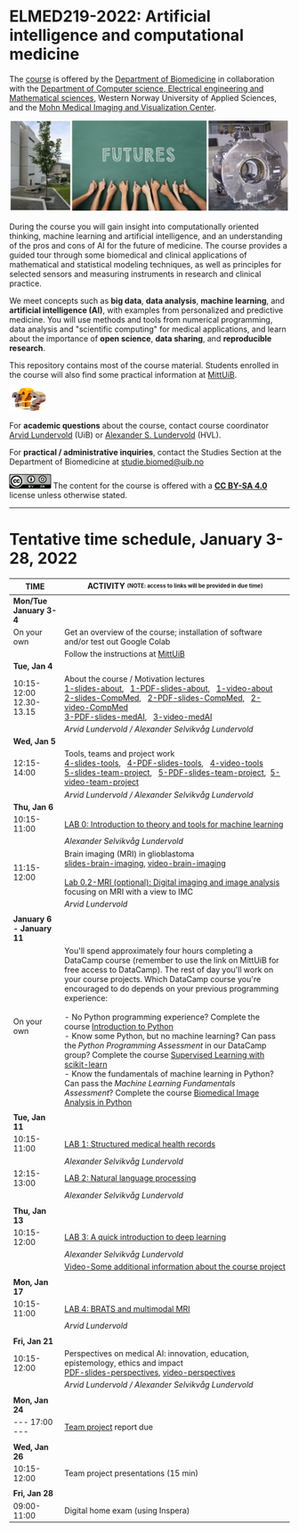 # ELMED219-2022: Artificial intelligence and computational medicine

The [course](https://www.uib.no/en/course/ELMED219) is offered by the [Department of Biomedicine](https://www.uib.no/biomedisin) in collaboration with the [Department of Computer science, Electrical engineering and Mathematical sciences](https://www.hvl.no/en/about/management/faculty-of-engineering-and-science/department-of-computer-science-electrical-engineering-and-mathematical-sciences-ny-side), Western Norway University of Applied Sciences, and the [Mohn Medical Imaging and Visualization Center](https://mmiv.no/).

<img src="./assets/elmed219_logo.png" width="700"> <br>


During the course you will gain insight into computationally oriented thinking, machine learning and artificial intelligence, and an understanding of the pros and cons of AI for the future of medicine. The course provides a guided tour through some biomedical and clinical applications of mathematical and statistical modeling techniques, as well as principles for selected sensors and measuring instruments in research and clinical practice.


We meet concepts such as **big data**, **data analysis**, **machine learning**, and **artificial intelligence (AI)**, with examples from personalized and predictive medicine. You will use methods and tools from numerical programming, data analysis and "scientific computing" for medical applications, and learn about the importance of **open science**, **data sharing**, and **reproducible research**.

This repository contains most of the course material. Students enrolled in the course will also find some practical information at [MittUiB](https://mitt.uib.no/courses/33274).

<img src="./assets/questions.jpg" width="70">

For **academic questions** about the course, contact course coordinator [Arvid Lundervold](https://www.uib.no/en/persons/Arvid.Lundervold) (UiB) or [Alexander S. Lundervold](https://www.hvl.no/en/employee/?user=Alexander.Selvikvag.Lundervold) (HVL).

For **practical / administrative inquiries**, contact the Studies Section at the Department of Biomedicine at studie.biomed@uib.no



<img src="./assets/cc_by_sa.png" width="75"> The content for the course is offered with a <b><a href="http://creativecommons.org/licenses/by-sa/4.0">CC BY-SA 4.0</a></b> license unless otherwise stated.

--------

# Tentative time schedule, January 3-28, 2022


| **TIME**                    | ACTIVITY  <space> <sub><sup>(NOTE: access to links will be provided in due time)</sup></sub>                                                                                |
| --------------------------- | -------------------------------------------------------------------------------------------------------------------------------------------------------------------------------- |
| **Mon/Tue** **January 3-4** |                                                                                               |
| On your own                 | Get an overview of the course; installation of software and/or test out Google Colab                                                                                                                                                                                                                                                                       |
|                             | Follow the instructions at [MittUiB](https://mitt.uib.no/courses/33274/modules)                                                                                                                                                                                                                                                                  |
| **Tue, Jan 4**          |                                                                                                                                                                                        |
| 10:15-12:00  <br> 12.30-13.15    | About the course / Motivation lectures    <br> [1-slides-about](https://docs.google.com/presentation/d/e/2PACX-1vQVoRtdQ_vez7Ob-e2zeX4BH3JtlHbYGmzrhhZoIOSUff34UkLfWs0S6o-9wBbIkOrWeym6Xb1fVOcC/pub?start=false&loop=false&delayms=3000), &nbsp; [1-PDF-slides-about](./assets/PDF-slides/1-ELMED219-2022-OmKurset.pdf), &nbsp; [1-video-about](https://youtu.be/vdunrSQkUME) <br>[2-slides-CompMed](https://docs.google.com/presentation/d/e/2PACX-1vRzirGyqnp-y5XOs6CXOJshsRkA-qHfZNI--Ae-sBcxutF-Xewl0G6jcMBJDuETRwsjXOamTGUI025N/pub?start=false&loop=false&delayms=3000), &nbsp; [2-PDF-slides-CompMed](./assets/PDF-slides/2-ELMED219-2022-Motivation_CompMed.pdf), &nbsp; [2-video-CompMed](https://youtu.be/cWaHfAw-s-g) <br> [3-PDF-slides-medAI](./assets/PDF-slides/3-ELMED219-2022-Motivation_MedAI.pdf), &nbsp; [3-video-medAI](https://youtu.be/YbNFR5I9nD4)<br>  |
|                             | *Arvid Lundervold / Alexander Selvikvåg Lundervold*   |                                                                                                                                                                                                                                                                                                                          |
| **Wed, Jan 5**          |                                                                                                                                                                                                                                                                             |
| 12:15-14:00                 | Tools, teams and project work<br>[4-slides-tools](https://docs.google.com/presentation/d/e/2PACX-1vSfh4yE3eQ8xweAQa31OOpDSuyre-O8Q5gkVuY7bupHYhK0ADZagV-2Oou6zvIxrxXCnmGy8C0T7r1K/pub?start=false&loop=false&delayms=3000), &nbsp; [4-PDF-slides-tools](./assets/PDF-slides/4-ELMED219-2022-Plattformer.pdf), &nbsp;  [4-video-tools](https://youtu.be/R-WW-VrVdAU)<br>[5-slides-team-project](https://docs.google.com/presentation/d/e/2PACX-1vTMORDbQCEEforuRHIcRQsioBC4ga57gPrw9efopd7nr5DSmgCbJI8fkM-pQkgG2xVudUTlVChtNHbT/pub?start=false&loop=false&delayms=3000),   &nbsp; [5-PDF-slides-team-project](./assets/PDF-slides/5-ELMED219-2022-Team_based_project_on_Glioblastoma.pdf), &nbsp;[5-video-team-project](https://youtu.be/uJj6r-35U_U)                                                                                                                                                                          |
|                             | *Arvid Lundervold / Alexander Selvikvåg Lundervold*                                                                                                                                                                                                                                                                                                       |
| **Thu, Jan 6**          |                                                                                                                                                                                                                                                                                                                                                   |
| 10:15-11:00                 | [LAB 0: Introduction to theory and tools for machine learning](./Lab0.1-ML)                                                                                                                                                                                                                                                                                                   |
|                             | *Alexander Selvikvåg Lundervold*                                                                                                                               |
| 11:15-12:00                 | Brain imaging (MRI) in glioblastoma<br>[slides-brain-imaging](https://docs.google.com/presentation/d/e/2PACX-1vQNAH55zZASn_TkHBlapR_MzM47XE5dNReG_N6or1EKJeF2uKvrRL7FgEqpOrcsrEtPOZ7Q90UdOb-N/pub?start=false&loop=false&delayms=3000),   [video-brain-imaging](https://youtu.be/VipaGU_dkx4) <br><br>    [Lab 0.2-MRI (optional): Digital imaging and image analysis](./Lab0.2-MRI%20(optional)) focusing on MRI with a view to IMC                                                                                                                                                                                                                                                                                                                       |
|                             | *Arvid Lundervold*                                                                                                                                                                               |
|                             |                                                                                                                                                                             |
| **January 6 - January 11**  |                                                                                                                                                                              |
| On your own                 | You'll spend approximately four hours completing a DataCamp course (remember to use the link on MittUiB for free access to DataCamp). The rest of day you'll work on your course projects. Which DataCamp course you're encouraged to do depends on your previous programming experience:<br><br>- No Python programming experience? Complete the course [Introduction to Python](https://learn.datacamp.com/courses/intro-to-python-for-data-science)<br>- Know some Python, but no machine learning? Can pass the *Python Programming Assessment* in our DataCamp group? Complete the course [Supervised Learning with scikit-learn](https://learn.datacamp.com/courses/supervised-learning-with-scikit-learn)<br>- Know the fundamentals of machine learning in Python? Can pass the *Machine Learning Fundamentals Assessment*? Complete the course [Biomedical Image Analysis in Python](https://learn.datacamp.com/courses/biomedical-image-analysis-in-python) |
|                             |                                                                                                                                                                         |
| **Tue, Jan 11**         |                                                                                                                                                                                                                                                                |
| 10:15-11:00                 | [LAB 1: Structured medical health records](./Lab1-EHR)                                                                                                                             |
|                             | *Alexander Selvikvåg Lundervold*        
| 12:15-13:00                 | [LAB 2: Natural language processing](./Lab2-NLP)|
|                             | *Alexander Selvikvåg Lundervold*                                                                                                                                                                        |
|                             |                                                                                                                                                                       |
| **Thu, Jan 13**         |                                                                                                                                                                                                                                                                                                                                   |
| 10:15-12:00                 | [LAB 3: A quick introduction to deep learning](./Lab3-DL)|
|                             | *Alexander Selvikvåg Lundervold*                                                               
|                             | [Video-Some additional information about the course project](https://youtu.be/AVAozHQ53Q0)|                                                                                                    |
|                             |                                                                                                                                                                                                                                                                   |
| **Mon, Jan 17**         |                                                                                                                                                                                                                                                                      |
| 10:15-11:00                 | [LAB 4: BRATS and multimodal MRI](./Lab4-BRATS) |
|                             | *Arvid Lundervold*                                                                                                                                                        |
|                             |                                                                                                                                                                            |
| **Fri, Jan 21**         |                                                                                                                                                                              |
| 10:15-12:00                 | Perspectives on medical AI: innovation, education, epistemology, ethics and impact<br>[PDF-slides-perspectives](assets/PDF-slides/10-ELMED219-2022-Perspectives_on_Medical_AI.pdf),   [video-perspectives](https://youtu.be/No6y9s35Xpc)                                                                                                                                                            |
|                             | *Arvid Lundervold / Alexander Selvikvåg Lundervold*                                                                                                                                                                                                                        |
|                             |                                                                                                                                                                         |
| **Mon, Jan 24**         |                                                                                                                                                                                                                                                              |
| --- 17:00 ---               | [Team project](./project) report due                                                                                                                                                                                                                                  |
|                             |                                                                                                                                                                                                                                                                                                                                                              |
| **Wed, Jan 26**         |                                                                                                                                                                             |
| 10:15-12:00                 | Team project presentations (15 min)                                                    |
|                             |                                                                                                                                                                              |
| **Fri, Jan 28**         |                                                                                |
| 09:00-11:00                 | Digital home exam (using Inspera)                                                                                                                                                        |











<!-- <u>Tentative</u> time schedule
<img src="./assets/tentative_time_schedule_jan_2022.png" width="700"> <br>
-->
<!--
______________________________________________________

# <u>Tentative</u> time schedule

| Time       |  Activity  <space> <sub><sup>(NOTE: access to links will be provided in due time)</sup></sub>  
|------------|-----------------------------------------------------------
|**Mon, January 4**|                                                  |               |
| On your own | Installation of software / Get an overview of the course |               |
|            | Follow the instructions at [MittUiB](https://mitt.uib.no/courses/27607/modules#module_27745)                                    |               |
|**Tue, January 5**|                                                  |               |
|10:15-12:00 | About the course / Motivation lectures     <br> [1-slides-about](https://docs.google.com/presentation/d/e/2PACX-1vQozwdJ39W3DX2ju4CvCU1V1G6rLx8V6HC3SeUpeVrz3FnFd64mdPs0mc9-NjKG7lNVP_PX-9VB9zH8/pub?start=false&loop=false&delayms=3000), &nbsp; [1-video-about](https://youtu.be/O66FbWtn7f0) <br>[2-slides-CompMed](https://docs.google.com/presentation/d/e/2PACX-1vRzirGyqnp-y5XOs6CXOJshsRkA-qHfZNI--Ae-sBcxutF-Xewl0G6jcMBJDuETRwsjXOamTGUI025N/pub?start=false&loop=false&delayms=3000), &nbsp; [2-video-CompMed](https://youtu.be/6yyWwc8FmaI) <br> [3-video-medAI](https://youtu.be/_S-XMlDq32g)          
|            | *Arvid Lundervold / Alexander Selvikvåg Lundervold*       |               |
|**Wed, January 6**|                                                 |               |
|10:15-12:00 | Tools, teams and project work <br>[1-slides-tools](https://docs.google.com/presentation/d/e/2PACX-1vSfzcBXUBoZmBM51I_uM160fB0lRKg33O_omnyDSj_txf_AQ7vD9xElU-J_Z1DK4D16Jup8w545rXN-/pub?start=false&loop=false&delayms=3000), &nbsp; [1-video-tools](https://youtu.be/45JsopEXLuY) <br>[2-slides-team_project](https://docs.google.com/presentation/d/e/2PACX-1vRtDpikPzBJc6VD31FfbrDd1nOYntmfT0fPSrdczpNbo__odhqyGjNAhcFy7DPv4-ROTMnd2TOS3ORv/pub?start=false&loop=false&delayms=3000), &nbsp; [2-video-team_project](https://youtu.be/LWWVL8eEDOo)  | Join in Zoom  |
|            | *Arvid Lundervold / Alexander Selvikvåg Lundervold*       |               |
|**Thu, January 7**|                                               |               |
|10:15-11:00 | [LAB 0: Introduction to theory and tools for machine learning](https://github.com/MMIV-ML/ELMED219-2021/tree/main/Lab0-ML)     | Join in Zoom  |
|            | *Alexander Selvikvåg Lundervold*                          |               |
|11:15-12:00 | Brain imaging (MRI and IMC) in glioblastoma <br> [slides-brain_imaging](https://docs.google.com/presentation/d/e/2PACX-1vTW36Y-9DST39wHZZnwkDqfrVxlwDrXxAzBmiDgq1BLvf8I0NCGQ42SeOFJ7vXEEBvcJuxgBoAJaFJW/pub?start=false&loop=false&delayms=3000), &nbsp; [video-brain_imaging](https://youtu.be/DZMLqG28LPw)     |               |
|            | *Arvid Lundervold*                                        |               |
|            |                                                           |               |
|**Fri, January 8**|       |               |
| On your own | You'll spend approximately four hours completing a DataCamp course (remember to use the link on MittUiB for free access to DataCamp). The rest of day you'll work on your course projects. Which DataCamp course you're encouraged to do depends on your previous programming experience:  <ul><li>No Python programming experience? Complete the course [Introduction to Python](https://learn.datacamp.com/courses/intro-to-python-for-data-science)</li> <li>Know some Python, but no machine learning? Can pass the _Python Programming Assessment_ in our DataCamp group? Complete the course [Supervised Learning with scikit-learn](https://learn.datacamp.com/courses/supervised-learning-with-scikit-learn)</li> <li> Know the fundamentals of machine learning in Python? Can pass the _Machine Learning Fundamentals Assessment_? Complete the course [Biomedical Image Analysis in Python](https://learn.datacamp.com/courses/biomedical-image-analysis-in-python)  </li>|      |
|            |                                                           |               |
|**Mon, January 11**|                                                 |               |
|10:15-11:00 | [LAB 1: Medical health records and natural language processing](./Lab1-HealthRecords)         | Join in Zoom  |
|            | *Alexander Selvikvåg Lundervold*                          |               |
|            |                                                           |               |
|**Tue, January 12**|                                                |               |
|10:15-12:00 | [LAB 2: A quick introduction to deep learning](./Lab2-DL)             | Join in Zoom  |
|            | *Alexander Selvikvåg Lundervold*                          |               |
|            |                                                           |               |
|**Thu, January 14**|                                               |               |
|10:15-11:00 | [LAB 3: BRATS and multimodal MRI](https://github.com/MMIV-ML/ELMED219-2021/tree/main/Lab3-BRATS)  | Join in Zoom  |
|            | *Arvid Lundervold*                                        |               |
|            |                                                           |               |
|**Mon, January 18**|                                                 |               |
|10:15-12:00 | Perspectives on medical AI:  innovation, education, epistemology, ethics and impact <br> [slides-perspectives](https://hvl365-my.sharepoint.com/:p:/g/personal/allu_hvl_no/EWHgBpjjkZ9PnFHe36jSBSIBFRA9-FIEEnl2EjFRIYQwfQ?e=JpBrMI), &nbsp; [video-perspectives](https://youtu.be/Gthd7acj8JA)                           | Join in Zoom  |
|            | *Arvid Lundervold / Alexander Selvikvåg Lundervold*       |               |
|            |                                                           |               |
|**Wed, January 27** |                                             |               |
|--- 17:00 ---| Project report due (by team)                              |               |
|            |                                                           |               |
|**Thu, January 28** |                                              |               |
|10:15-12:00 | Google slides presentations (15 min) by team              | Join in Zoom  |
|            |                                                           |               |
|**Fri, January 29**|                                                 |               |
|09:00-11:00 | Digital MCQ  home exam                                    | Inspera       |



______________________________________________________


# *Prepare yourself and your computer for computational analysis*
If you are used to work with software installations and github you can go directly to the material at github and use the guide for setting up your computer and perform notebook exercises.

- **Python course material** at https://github.com/MMIV-ML/ELMED219-2021  – follow the instructions at [Setting up your system](setup.md) (`setup.md`) to get ready

- **Browser** display and functionality might differ between browsers - we recommend using Mozilla [Firefox](https://www.mozilla.org/en-US/firefox/new/) or Google [Chrome](https://www.google.com/chrome) on all platforms

- **Jupyter notebooks** are used throughout the course. It's a web-based framework for developing and presenting code-based projects (take a look at https://youtu.be/HW29067qVWk and https://youtu.be/2eCHD6f_phE for introductions to Jupyter Notebooks).

-  **Test your environment** [Python, Numpy, Pandas, Matplotlib, Nibabel, Biopython and more]: run through this notebook [`notebooks/0.0-test.ipynb`](notebooks/0.0-test.ipynb) [[in nbviewer](https://nbviewer.jupyter.org/github/MMIV-ML/ELMED219-2021/blob/main/notebooks/0.0-test.ipynb)] to check that your environment is OK

- Throughout the course you will work with notebooks that contain various material and programming tasks. We recommend that you *make a copy of our notebooks before you edit them*. You can adopt the naming convention `my_[name_of_notebook].ipynb`. Remember also to start a new session with a **`git pull`** (things can have changed)



______________________________________________________

## *Prepare you and your computer for the team-based project*

### "Precision medicine and quantitative imaging in glioblastoma"

(see [HERE](./project))

__________________________________________________________________________
-->
